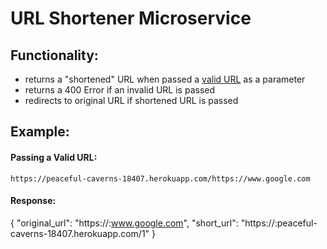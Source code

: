 # URL Shortener Microservice
## Functionality:
* returns a "shortened" URL when passed a [valid URL] as a parameter
* returns a 400 Error if an invalid URL is passed
* redirects to original URL if shortened URL is passed

## Example:
#### Passing a Valid URL:
 ``https://peaceful-caverns-18407.herokuapp.com/https://www.google.com``
#### Response:
{ "original_url": "https://&#58;www.google.com", "short_url": "https://&#58;peaceful-caverns-18407.herokuapp.com/1" }

[valid URL]: https://github.com/chriso/validator.js
